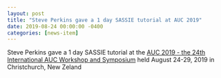 ```yaml
---
layout: post
title: "Steve Perkins gave a 1 day SASSIE tutorial at AUC 2019"
date: 2019-08-24 00:00:00 -0400
categories: [news-item]
---
```

Steve Perkins gave a 1 day SASSIE tutorial at the [AUC 2019 - the 24th International AUC Workshop and Symposium](https://auc2019.uleth.ca/ "AUC 2019")
held August 24-29, 2019 in Christchurch, New Zeland
